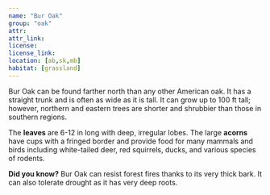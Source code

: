 ```yaml
--- 
name: "Bur Oak"
group: "oak"
attr: 
attr_link: 
license: 
license_link: 
location: [ab,sk,mb]
habitat: [grassland]
---
```

Bur Oak can be found farther north than any other American oak. It has a straight trunk and is often as wide as it is tall. It can grow up to 100 ft tall; however, northern and eastern trees are shorter and shrubbier than those in southern regions. 

The **leaves** are 6-12 in long with deep, irregular lobes. The large **acorns** have cups with a fringed border and provide food for many mammals and birds including white-tailed deer, red squirrels, ducks, and various species of rodents.

**Did you know?** Bur Oak can resist forest fires thanks to its very thick bark. It can also tolerate drought as it has very deep roots.
